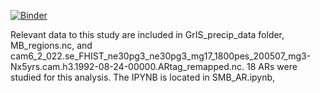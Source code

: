 [![Binder](https://mybinder.org/badge_logo.svg)](https://mybinder.org/v2/gh/annelise-waling/SMB-ARs/HEAD)

Relevant data to this study are included in GrIS_precip_data folder, MB_regions.nc, and cam6_2_022.se_FHIST_ne30pg3_ne30pg3_mg17_1800pes_200507_mg3-Nx5yrs.cam.h3.1992-08-24-00000.ARtag_remapped.nc. 18 ARs were studied for this analysis. The IPYNB is located in SMB_AR.ipynb,
